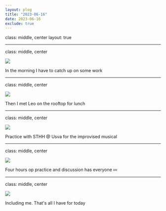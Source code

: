 ```yaml
---
layout: plog
title: "2023-06-16"
date: 2023-06-16
exclude: true
---
```


class: middle, center
layout: true

---

class: middle, center

<img class="plog-picture" src="{{ site.baseurl }}/img/plog/2023-06-16/01.jpg" />

In the morning I have to catch up on some work

---

class: middle, center

<img class="plog-picture" src="{{ site.baseurl }}/img/plog/2023-06-16/02.jpg" />

Then I met Leo on the rooftop for lunch

---

class: middle, center

<img class="plog-picture" src="{{ site.baseurl }}/img/plog/2023-06-16/03.jpg" />

Practice with STHH @ Usva for the improvised musical

---

class: middle, center

<img class="plog-picture" src="{{ site.baseurl }}/img/plog/2023-06-16/04.jpg" />

Four hours op practice and discussion has everyone 💤

---

class: middle, center

<img class="plog-picture" src="{{ site.baseurl }}/img/plog/2023-06-16/05.jpg" />

Including me. That's all I have for today

